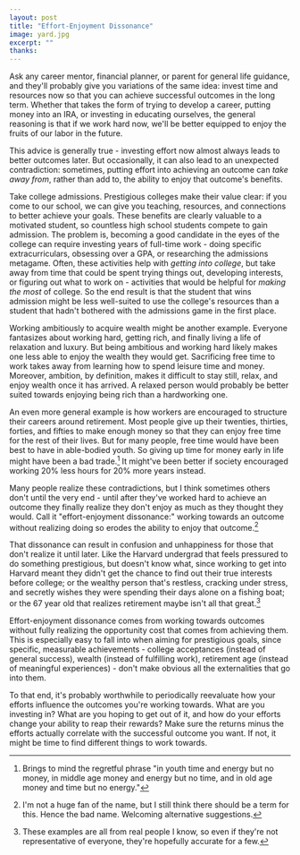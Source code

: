 ```yaml
---
layout: post
title: "Effort-Enjoyment Dissonance"
image: yard.jpg
excerpt: ""
thanks: 
---
```


Ask any career mentor, financial planner, or parent for general life guidance, and they'll probably give you variations of the same idea: invest time and resources now so that you can achieve successful outcomes in the long term. Whether that takes the form of trying to develop a career, putting money into an IRA, or investing in educating ourselves, the general reasoning is that if we work hard now, we'll be better equipped to enjoy the fruits of our labor in the future.

This advice is generally true - investing effort now almost always leads to better outcomes later. But occasionally, it can also lead to an unexpected contradiction: sometimes, putting effort into achieving an outcome can *take away from*, rather than add to, the ability to enjoy that outcome's benefits.

Take college admissions. Prestigious colleges make their value clear: if you come to our school, we can give you teaching, resources, and connections to better achieve your goals. These benefits are clearly valuable to a motivated student, so countless high school students compete to gain admission. The problem is, becoming a good candidate in the eyes of the college can require investing years of full-time work - doing specific extracurriculars, obsessing over a GPA, or researching the admissions metagame. Often, these activities help with *getting into college*, but take away from time that could be spent trying things out, developing interests, or figuring out what to work on - activities that would be helpful for *making the most* of college. So the end result is that the student that wins admission might be less well-suited to use the college's resources than a student that hadn't bothered with the admissions game in the first place.

Working ambitiously to acquire wealth might be another example. Everyone fantasizes about working hard, getting rich, and finally living a life of relaxation and luxury. But being ambitious and working hard likely makes one less able to enjoy the wealth they would get. Sacrificing free time to work takes away from learning how to spend leisure time and money. Moreover, ambition, by definition, makes it difficult to stay still, relax, and enjoy wealth once it has arrived. A relaxed person would probably be better suited towards enjoying being rich than a hardworking one.

An even more general example is how workers are encouraged to structure their careers around retirement. Most people give up their twenties, thirties, forties, and fifties to make enough money so that they can enjoy free time for the rest of their lives. But for many people, free time would have been best to have in able-bodied youth. So giving up time for money early in life might have been a bad trade.[^1] It might've been better if society encouraged working 20% less hours for 20% more years instead.

Many people realize these contradictions, but I think sometimes others don't until the very end - until after they've worked hard to achieve an outcome they finally realize they don't enjoy as much as they thought they would. Call it "effort-enjoyment dissonance:" working towards an outcome without realizing doing so erodes the ability to enjoy that outcome.[^2]

That dissonance can result in confusion and unhappiness for those that don't realize it until later. Like the Harvard undergrad that feels pressured to do something prestigious, but doesn't know what, since working to get into Harvard meant they didn't get the chance to find out their true interests before college; or the wealthy person that's restless, cracking under stress, and secretly wishes they were spending their days alone on a fishing boat; or the 67 year old that realizes retirement maybe isn't all that great.[^3]

Effort-enjoyment dissonance comes from working towards outcomes without fully realizing the opportunity cost that comes from achieving them. This is especially easy to fall into when aiming for prestigious goals, since specific, measurable achievements - college acceptances (instead of general success), wealth (instead of fulfilling work), retirement age (instead of meaningful experiences) - don't make obvious all the externalities that go into them. 

To that end, it's probably worthwhile to periodically reevaluate how your efforts influence the outcomes you're working towards. What are you investing in? What are you hoping to get out of it, and how do your efforts change your ability to reap their rewards? Make sure the returns minus the efforts actually correlate with the successful outcome you want. If not, it might be time to find different things to work towards.



[^1]: Brings to mind the regretful phrase "in youth time and energy but no money, in middle age money and energy but no time, and in old age money and time but no energy."

[^2]: I'm not a huge fan of the name, but I still think there should be a term for this. Hence the bad name. Welcoming alternative suggestions.

[^3]: These examples are all from real people I know, so even if they're not representative of everyone, they're hopefully accurate for a few.

